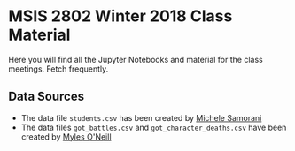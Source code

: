 # MSIS 2802 Winter 2018 Class Material

Here you will find all the Jupyter Notebooks and material for the class meetings. Fetch frequently.

## Data Sources
* The data file `students.csv` has been created by [Michele Samorani](https://github.com/samorani)
* The data files `got_battles.csv` and `got_character_deaths.csv` have been created by [Myles O'Neill](https://www.kaggle.com/mylesoneill/game-of-thrones)
